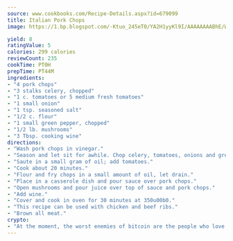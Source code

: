 ```yaml
---
source: www.cookbooks.com/Recipe-Details.aspx?id=679099
title: Italian Pork Chops
image: https://1.bp.blogspot.com/-Ktuo_245eT0/YA2H1yyKl9I/AAAAAAAABhE/WMoqSq2tWOcgMkPaLYZ-49h8pVDUUwFCQCLcBGAsYHQ/s307/5.png

yield: 8
ratingValue: 5
calories: 299 calories
reviewCount: 235
cookTime: PT0H
prepTime: PT44M
ingredients:
- "4 pork chops"
- "3 stalks celery, chopped"
- "1 c. tomatoes or 5 medium fresh tomatoes"
- "1 small onion"
- "1 tsp. seasoned salt"
- "1/2 c. flour"
- "1 small green pepper, chopped"
- "1/2 lb. mushrooms"
- "3 Tbsp. cooking wine"
directions:
- "Wash pork chops in vinegar."
- "Season and let sit for awhile. Chop celery, tomatoes, onions and green pepper."
- "Saute in a small gram of oil; add tomatoes."
- "Cook about 20 minutes."
- "Flour and fry chops in a small amount of oil, let drain."
- "Place in a casserole dish and pour sauce over pork chops."
- "Open mushrooms and pour juice over top of sauce and pork chops."
- "Add wine."
- "Cover and cook in oven for 30 minutes at 350u00b0."
- "This recipe can be used with chicken and beef ribs."
- "Brown all meat."
crypto:
- "At the moment, the worst enemies of bitcoin are the people who love bitcoin."
---
```

